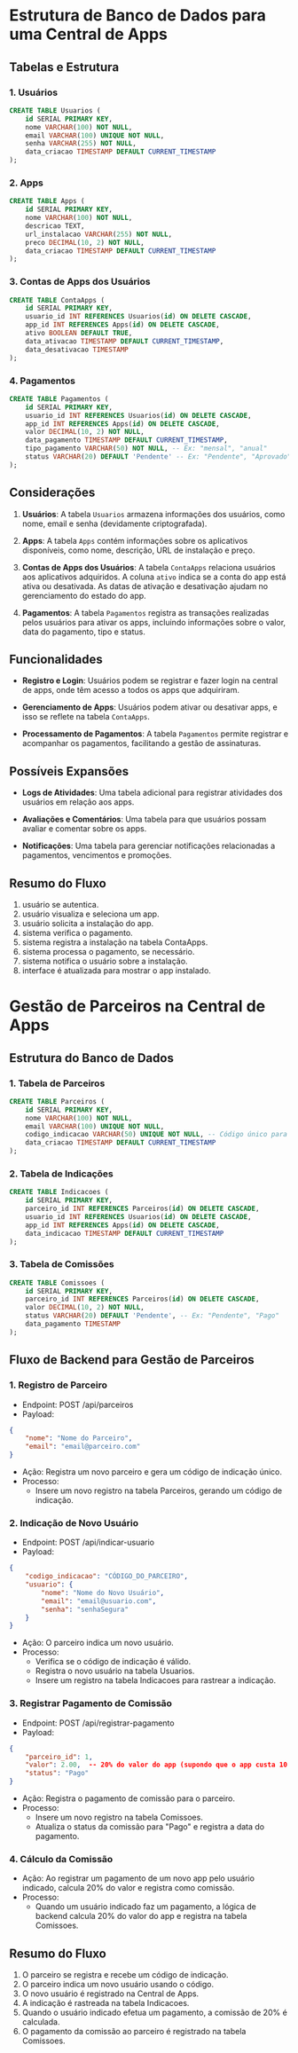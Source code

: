 # Estrutura de Banco de Dados para uma Central de Apps

## Tabelas e Estrutura

### 1. **Usuários**
```sql
CREATE TABLE Usuarios (
    id SERIAL PRIMARY KEY,
    nome VARCHAR(100) NOT NULL,
    email VARCHAR(100) UNIQUE NOT NULL,
    senha VARCHAR(255) NOT NULL,
    data_criacao TIMESTAMP DEFAULT CURRENT_TIMESTAMP
);
```

### 2. **Apps**
```sql
CREATE TABLE Apps (
    id SERIAL PRIMARY KEY,
    nome VARCHAR(100) NOT NULL,
    descricao TEXT,
    url_instalacao VARCHAR(255) NOT NULL,
    preco DECIMAL(10, 2) NOT NULL,
    data_criacao TIMESTAMP DEFAULT CURRENT_TIMESTAMP
);
```

### **3. Contas de Apps dos Usuários**

```sql
CREATE TABLE ContaApps (
    id SERIAL PRIMARY KEY,
    usuario_id INT REFERENCES Usuarios(id) ON DELETE CASCADE,
    app_id INT REFERENCES Apps(id) ON DELETE CASCADE,
    ativo BOOLEAN DEFAULT TRUE,
    data_ativacao TIMESTAMP DEFAULT CURRENT_TIMESTAMP,
    data_desativacao TIMESTAMP
);
```

### **4. Pagamentos**

```sql
CREATE TABLE Pagamentos (
    id SERIAL PRIMARY KEY,
    usuario_id INT REFERENCES Usuarios(id) ON DELETE CASCADE,
    app_id INT REFERENCES Apps(id) ON DELETE CASCADE,
    valor DECIMAL(10, 2) NOT NULL,
    data_pagamento TIMESTAMP DEFAULT CURRENT_TIMESTAMP,
    tipo_pagamento VARCHAR(50) NOT NULL, -- Ex: "mensal", "anual"
    status VARCHAR(20) DEFAULT 'Pendente' -- Ex: "Pendente", "Aprovado", "Cancelado"
);
```

## Considerações

1. **Usuários**: A tabela `Usuarios` armazena informações dos usuários, como nome, email e senha (devidamente criptografada).

2. **Apps**: A tabela `Apps` contém informações sobre os aplicativos disponíveis, como nome, descrição, URL de instalação e preço.

3. **Contas de Apps dos Usuários**: A tabela `ContaApps` relaciona usuários aos aplicativos adquiridos. A coluna `ativo` indica se a conta do app está ativa ou desativada. As datas de ativação e desativação ajudam no gerenciamento do estado do app.

4. **Pagamentos**: A tabela `Pagamentos` registra as transações realizadas pelos usuários para ativar os apps, incluindo informações sobre o valor, data do pagamento, tipo e status.

## Funcionalidades

- **Registro e Login**: Usuários podem se registrar e fazer login na central de apps, onde têm acesso a todos os apps que adquiriram.
  
- **Gerenciamento de Apps**: Usuários podem ativar ou desativar apps, e isso se reflete na tabela `ContaApps`.

- **Processamento de Pagamentos**: A tabela `Pagamentos` permite registrar e acompanhar os pagamentos, facilitando a gestão de assinaturas.

## Possíveis Expansões

- **Logs de Atividades**: Uma tabela adicional para registrar atividades dos usuários em relação aos apps.

- **Avaliações e Comentários**: Uma tabela para que usuários possam avaliar e comentar sobre os apps.

- **Notificações**: Uma tabela para gerenciar notificações relacionadas a pagamentos, vencimentos e promoções.

## Resumo do Fluxo
1. usuário se autentica.
2. usuário visualiza e seleciona um app.
3. usuário solicita a instalação do app.
4. sistema verifica o pagamento.
5. sistema registra a instalação na tabela ContaApps.
6. sistema processa o pagamento, se necessário.
7. sistema notifica o usuário sobre a instalação.
8. interface é atualizada para mostrar o app instalado.

# Gestão de Parceiros na Central de Apps

## Estrutura do Banco de Dados

### 1. **Tabela de Parceiros**
```sql
CREATE TABLE Parceiros (
    id SERIAL PRIMARY KEY,
    nome VARCHAR(100) NOT NULL,
    email VARCHAR(100) UNIQUE NOT NULL,
    codigo_indicacao VARCHAR(50) UNIQUE NOT NULL, -- Código único para indicação
    data_criacao TIMESTAMP DEFAULT CURRENT_TIMESTAMP
);
```

### 2. **Tabela de Indicações**

```sql
CREATE TABLE Indicacoes (
    id SERIAL PRIMARY KEY,
    parceiro_id INT REFERENCES Parceiros(id) ON DELETE CASCADE,
    usuario_id INT REFERENCES Usuarios(id) ON DELETE CASCADE,
    app_id INT REFERENCES Apps(id) ON DELETE CASCADE,
    data_indicacao TIMESTAMP DEFAULT CURRENT_TIMESTAMP
);
```

### 3. **Tabela de Comissões**

```sql
CREATE TABLE Comissoes (
    id SERIAL PRIMARY KEY,
    parceiro_id INT REFERENCES Parceiros(id) ON DELETE CASCADE,
    valor DECIMAL(10, 2) NOT NULL,
    status VARCHAR(20) DEFAULT 'Pendente', -- Ex: "Pendente", "Pago"
    data_pagamento TIMESTAMP
);
```
## Fluxo de Backend para Gestão de Parceiros

### 1. **Registro de Parceiro**

- Endpoint: POST /api/parceiros
- Payload:
```json
{
    "nome": "Nome do Parceiro",
    "email": "email@parceiro.com"
}
```
- Ação: Registra um novo parceiro e gera um código de indicação único.
- Processo:
    - Insere um novo registro na tabela Parceiros, gerando um código de indicação.

### 2. **Indicação de Novo Usuário**
- Endpoint: POST /api/indicar-usuario
- Payload:
```json
{
    "codigo_indicacao": "CÓDIGO_DO_PARCEIRO",
    "usuario": {
        "nome": "Nome do Novo Usuário",
        "email": "email@usuario.com",
        "senha": "senhaSegura"
    }
}
```

- Ação: O parceiro indica um novo usuário.
- Processo:
    - Verifica se o código de indicação é válido.
    - Registra o novo usuário na tabela Usuarios.
    - Insere um registro na tabela Indicacoes para rastrear a indicação.

### 3. **Registrar Pagamento de Comissão**
- Endpoint: POST /api/registrar-pagamento
- Payload:
```json
{
    "parceiro_id": 1,
    "valor": 2.00,  -- 20% do valor do app (supondo que o app custa 10.00)
    "status": "Pago"
}
```
- Ação: Registra o pagamento de comissão para o parceiro.
- Processo:
    - Insere um novo registro na tabela Comissoes.
    - Atualiza o status da comissão para "Pago" e registra a data do pagamento.

### 4. **Cálculo da Comissão**
- Ação: Ao registrar um pagamento de um novo app pelo usuário indicado, calcula 20% do valor e registra como comissão.
- Processo:
    - Quando um usuário indicado faz um pagamento, a lógica de backend calcula 20% do valor do app e registra na tabela Comissoes.

## Resumo do Fluxo
1. O parceiro se registra e recebe um código de indicação.
2. O parceiro indica um novo usuário usando o código.
3. O novo usuário é registrado na Central de Apps.
4. A indicação é rastreada na tabela Indicacoes.
5. Quando o usuário indicado efetua um pagamento, a comissão de 20% é calculada.
6. O pagamento da comissão ao parceiro é registrado na tabela Comissoes.
